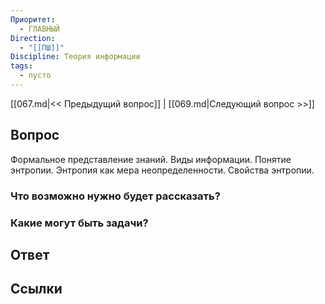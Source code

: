 ```yaml
---
Приоритет:
  - ГЛАВНЫЙ
Direction:
  - "[[ПШ]]" 
Discipline: Теория информации 
tags:
  - пусто
---
```

[[067.md|<< Предыдущий вопрос]] | [[069.md|Следующий вопрос >>]]
## Вопрос

Формальное представление знаний. Виды информации. Понятие энтропии. Энтропия как мера неопределенности. Свойства энтропии.

### Что возможно нужно будет рассказать?

### Какие могут быть задачи?

## Ответ

## Ссылки
